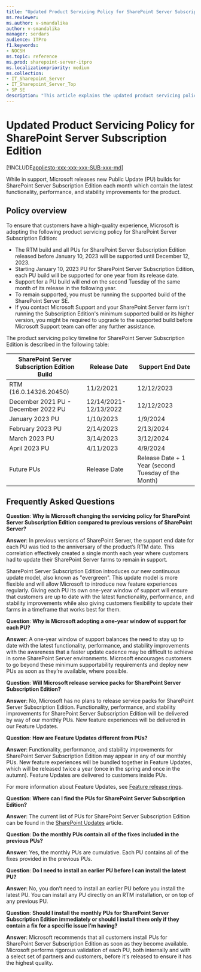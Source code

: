 ```yaml
---
title: "Updated Product Servicing Policy for SharePoint Server Subscription Edition"
ms.reviewer:
ms.author: v-smandalika
author: v-smandalika
manager: serdars
audience: ITPro
f1.keywords:
- NOCSH
ms.topic: reference
ms.prod: sharepoint-server-itpro
ms.localizationpriority: medium
ms.collection:
- IT_Sharepoint_Server
- IT_Sharepoint_Server_Top
- SP SE
description: "This article explains the updated product servicing policy of SharePoint Server Subscription Edition."
---
```


# Updated Product Servicing Policy for SharePoint Server Subscription Edition

[!INCLUDE[appliesto-xxx-xxx-xxx-SUB-xxx-md](../includes/appliesto-xxx-xxx-xxx-SUB-xxx-md.md)]

While in support, Microsoft releases new Public Update (PU) builds for SharePoint Server Subscription Edition each month which contain the latest functionality, performance, and stability improvements for the product.

## Policy overview

To ensure that customers have a high-quality experience, Microsoft is adopting the following product servicing policy for SharePoint Server Subscription Edition:

- The RTM build and all PUs for SharePoint Server Subscription Edition released before January 10, 2023 will be supported until December 12, 2023. 
- Starting January 10, 2023 PU for SharePoint Server Subscription Edition, each PU build will be supported for one year from its release date. 
- Support for a PU build will end on the second Tuesday of the same month of its release in the following year.
- To remain supported, you must be running the supported build of the SharePoint Server SE.
- If you contact Microsoft Support and your SharePoint Server farm isn't running the Subscription Edition's minimum supported build or its higher version, you might be required to upgrade to the supported build before Microsoft Support team can offer any further assistance.

The product servicing policy timeline for SharePoint Server Subscription Edition is described in the following table:

|SharePoint Server Subscription Edition Build|Release Date|Support End Date|
|---|---|---|
|RTM (16.0.14326.20450)|11/2/2021|12/12/2023|
|December 2021 PU - December 2022 PU|12/14/2021-12/13/2022|12/12/2023|
|January 2023 PU|1/10/2023|1/9/2024|
|February 2023 PU|2/14/2023|2/13/2024|
|March 2023 PU|3/14/2023|3/12/2024|
|April 2023 PU|4/11/2023|4/9/2024|
|Future PUs|Release Date|Release Date + 1 Year (second Tuesday of the Month)|

## Frequently Asked Questions

**Question**: **Why is Microsoft changing the servicing policy for SharePoint Server Subscription Edition compared to previous versions of SharePoint Server?**

**Answer**: In previous versions of SharePoint Server, the support end date for each PU was tied to the anniversary of the product’s RTM date. This correlation effectively created a single month each year where customers had to update their SharePoint Server farms to remain in support.

SharePoint Server Subscription Edition introduces our new continuous update model, also known as "evergreen". This update model is more flexible and will allow Microsoft to introduce new feature experiences regularly. Giving each PU its own one-year window of support will ensure that customers are up to date with the latest functionality, performance, and stability improvements while also giving customers flexibility to update their farms in a timeframe that works best for them.

**Question**: **Why is Microsoft adopting a one-year window of support for each PU?**

**Answer**: A one-year window of support balances the need to stay up to date with the latest functionality, performance, and stability improvements with the awareness that a faster update cadence may be difficult to achieve in some SharePoint Server environments. Microsoft encourages customers to go beyond these minimum supportability requirements and deploy new PUs as soon as they’re available, where possible.

**Question**: **Will Microsoft release service packs for SharePoint Server Subscription Edition?**

**Answer**: No, Microsoft has no plans to release service packs for SharePoint Server Subscription Edition. Functionality, performance, and stability improvements for SharePoint Server Subscription Edition will be delivered by way of our monthly PUs. New feature experiences will be delivered in our Feature Updates.

**Question**: **How are Feature Updates different from PUs?**

**Answer**: Functionality, performance, and stability improvements for SharePoint Server Subscription Edition may appear in any of our monthly PUs. New feature experiences will be bundled together in Feature Updates, which will be released twice a year (once in the spring and once in the autumn). Feature Updates are delivered to customers inside PUs.

For more information about Feature Updates, see [Feature release rings](../administration/feature-release-rings.md).

**Question**: **Where can I find the PUs for SharePoint Server Subscription Edition?**

**Answer**: The current list of PUs for SharePoint Server Subscription Edition can be found in the [SharePoint Updates](/officeupdates/sharepoint-updates) article.

**Question**: **Do the monthly PUs contain all of the fixes included in the previous PUs?**

**Answer**: Yes, the monthly PUs are cumulative. Each PU contains all of the fixes provided in the previous PUs.

**Question**: **Do I need to install an earlier PU before I can install the latest PU?**

**Answer**: No, you don’t need to install an earlier PU before you install the latest PU. You can install any PU directly on an RTM installation, or on top of any previous PU.

**Question**: **Should I install the monthly PUs for SharePoint Server Subscription Edition immediately or should I install them only if they contain a fix for a specific issue I’m having?**

**Answer**: Microsoft recommends that all customers install PUs for SharePoint Server Subscription Edition as soon as they become available. Microsoft performs rigorous validation of each PU, both internally and with a select set of partners and customers, before it's released to ensure it has the highest quality.

